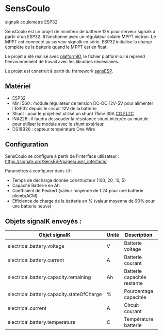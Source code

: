 # SensCoulo
 signalk coulomètre ESP32

SensCoulo est un projet de moniteur de batterie 12V pour serveur signalk à partir d'un ESP32. Il fonctionne avec un régulateur solaire MPPT victron. Le MPPT est connecté au serveur signalk en série. ESP32 initialise la charge compléte de la batterie quand le MPPT est en float.

Le projet a été réalisé avec [platformIO](https://platformio.org), le fichier platformio.ini reprend l'environnement de travail avec les librairies nécessaires.

Le projet est construit à partir du framework [sensESP](https://github.com/SignalK/SensESP).

## Matériel

- ESP32
- Mini 560 : module régulateur de tension DC-DC 12V-5V pour alimenter l'ESP32 depuis le circuit 12V de la batterie 
- Shunt : pour le projet est utilisé un shunt 75mv 30A [CG FL2C](http://www.cnchog.com/products/10a-50a-ID137.html)
- INA226 : il faudra dessouder la résistance shunt intégrée au module pour utiliser le module avec le shunt extérieur.
-  DS18B20 : capteur température One Wire 



## Configuration

SensCoulo se configure à partir de l'interface utilisateur : https://signalk.org/SensESP/pages/user_interface/

Paramètres à configurer dans UI :

- Temps de décharge donnée constructeur (100, 20, 10, 5)
- Capacité Batterie en Ah
- Coefficient de Peukert (valeur moyenne de 1.24 pour une batterie plomb/AGM)
- Efficience de charge de la batterie en % (valeur moyenne de 90% pour une batterie neuve)



## Objets signalK envoyés :



| Objet signalK                             | Unité | Description                 | Source                                                |
| ----------------------------------------- | ----- | --------------------------- | ----------------------------------------------------- |
| electrical.battery.voltage                | V     | Batterie voltage            | INA                                                   |
| electrical.battery.current                | A     | Batterie courant            | INA                                                   |
| electrical.battery.capacity.remaining     | Ah    | Batterie capacitée restante | INA + Peurk                                           |
| electrical.battery.capacity.stateOfCharge | %     | Pourcentage capacitée       |                                                       |
| electrical.current                        | A     | Circuit courant             | electrical.solar.current - electrical.battery.current |
| electrical.battery.temperature            | C     | Température batterie        | DS18B20                                               |


